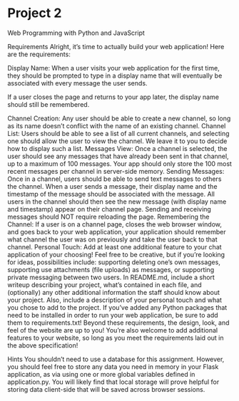# Project 2

Web Programming with Python and JavaScript

Requirements
Alright, it’s time to actually build your web application! Here are
the requirements:

Display Name: When a user visits your web application for the first
time, they should be prompted to type in a display name that will
eventually be associated with every message the user sends.

If a user closes the page and returns to your app later,
the display name should still be remembered.

Channel Creation: Any user should be able to create a new channel,
so long as its name doesn’t conflict with the name of an existing
channel.
Channel List: Users should be able to see a list of all current
channels, and selecting one should allow the user to view the channel.
We leave it to you to decide how to display such a list.
Messages View: Once a channel is selected, the user should see any
messages that have already been sent in that channel, up to a maximum
of 100 messages. Your app should only store the 100 most recent
messages per channel in server-side memory.
Sending Messages: Once in a channel, users should be able to send
text messages to others the channel. When a user sends a message,
their display name and the timestamp of the message should be
associated with the message. All users in the channel should then
see the new message (with display name and timestamp) appear on their
channel page. Sending and receiving messages should NOT require
reloading the page.
Remembering the Channel: If a user is on a channel page, closes
the web browser window, and goes back to your web application, your
application should remember what channel the user was on previously
and take the user back to that channel.
Personal Touch: Add at least one additional feature to your chat
application of your choosing! Feel free to be creative, but if you’re
looking for ideas, possibilities include: supporting deleting one’s
own messages, supporting use attachments (file uploads) as messages,
or supporting private messaging between two users.
In README.md, include a short writeup describing your project,
what’s contained in each file, and (optionally) any other additional
 information the staff should know about your project. Also,
 include a description of your personal touch and what you chose to
 add to the project.
If you’ve added any Python packages that need to be installed in
order to run your web application, be sure to add them to
requirements.txt!
Beyond these requirements, the design, look, and feel of the
website are up to you! You’re also welcome to add additional features
to your website, so long as you meet the requirements laid out in
the above specification!

Hints
You shouldn’t need to use a database for this assignment. However,
 you should feel free to store any data you need in memory in your
 Flask application, as via using one or more global variables defined
 in application.py.
You will likely find that local storage will prove helpful for storing
 data client-side that will be saved across browser sessions.